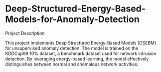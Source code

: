 # Deep-Structured-Energy-Based-Models-for-Anomaly-Detection
Project Description

This project implements Deep Structured Energy-Based Models (DSEBM) for unsupervised anomaly detection. The model is trained on the KDDCup99 10% dataset, a benchmark dataset used for network intrusion detection. By leveraging energy-based learning, the model effectively distinguishes between normal and anomalous network activities.
